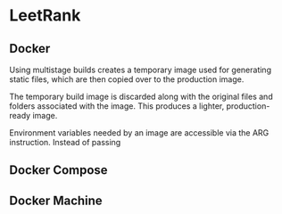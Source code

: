 # LeetRank

## Docker 

Using multistage builds creates a temporary image used for generating static files, which are then copied over to the production image.

The temporary build image is discarded along with the original files and folders associated with the image. This produces a lighter, production-ready image.

Environment variables needed by an image are accessible via the ARG instruction. Instead of passing 



## Docker Compose


## Docker Machine

